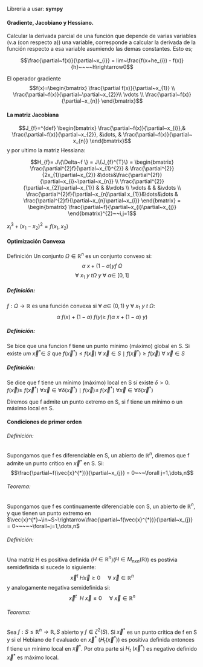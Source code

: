 Libreria a usar: **sympy**

#### Gradiente, Jacobiano y Hessiano.
Calcular la derivada parcial de una función que depende de varias variables (v.a (con respecto a)) una variable, corresponde a calcular la derivada de la función respecto a esa variable asumiendo las demas constantes. Esto es;

$$\frac{\partial~f(x)}{\partial~x_{i}} = lim~\frac{f(x+he_{i}) - f(x)}{h}~~~~h\rightarrow0$$

El operador gradiente
$$f(x)=\begin{bmatrix} \frac{\partial f(x)}{\partial~x_{1}} \\ \frac{\partial~f(x)}{\partial~\partial~x_{2}}\\ \vdots \\ \frac{\partial~f(x)}{\partial~x_{n}} \end{bmatrix}$$

#### La matriz Jacobiana
$$J_{f}=^{def} \begin{bmatrix} \frac{\partial~f(x)}{\partial~x_{i}},& \frac{\partial~f(x)}{\partial~x_{2}}, &\dots, & \frac{\partial~f(x)}{\partial~ x_{n}} \end{bmatrix}$$
y por ultimo la matriz Hessiana:

$$H_{f}= J\{\Delta~f \} = J\{J_{f}^{T}\} = \begin{bmatrix}  \frac{\partial^{2}f}{\partial~x_{1}^{2}} & \frac{\partial^{2}}{2x_{1}\partial~x_{2}} &\dots&\frac{\partial^{2f}}{\partial~x_{i}~\partial~x_{n}} \\ \frac{\partial^{2}}{\partial~x_{2}\partial~x_{1}} & & &\vdots \\ \vdots & & &\vdots \\ \frac{\partial^{2}f}{\partial~x_{n}\partial x_{1}}&\dots&\dots & \frac{\partial^{2}f}{\partial~x_{n}\partial~x_{i}} \end{bmatrix} = \begin{bmatrix} \frac{\partial~f}{\partial~x_{i}\partial~x_{j}} \end{bmatrix}^{2}~~i,j=1$$

$x_{i}^{3}+(x_{1}-x_{2})^{2}= f(x_{1},x_{2})$ 

#### Optimización Convexa
Definición Un conjunto $\Omega\in\mathbb R^{n}$ es un conjunto convexo si:
$$\alpha~x+(1-\alpha) yf~\Omega$$
$$\forall~x_{1}~y~t\Omega~y~\forall~\alpha\in~[0,1]$$
##### Definición:
$f:\Omega\rightarrow\mathbb{R}$ es una función convexa si $\forall~\alpha\in~(0,1)$ y $\forall~x_{1}~y~t~\Omega$:
$$\alpha~f(x)+(1-\alpha)~f(y)\geq~f(\alpha~x+(1-\alpha)~y)$$

##### Definición:
Se bice que una funcion f tiene un punto mínimo (máximo) global en S. Si existe $um~\vec{x}^{*}\in~S$ que $f(\vec{x}^{*})\leq f(\vec{x})~\forall~\vec{x}\in S$ $\mid$ $f(\vec{x}^{*})\geq f(\vec{x})~\forall~\vec{x}\in S$ 

##### Definición:
Se dice que f tiene un mínimo (máximo) local en S sí existe $\delta>0$.
$f(\vec{x})\geq~f(\vec{x}^{*})~\forall\vec{x}\in\forall\delta(\vec{x}^{*})$  $\mid$ $f(\vec{x})\leq~f(\vec{x}^{*})~\forall\vec{x}\in\forall\delta(\vec{x}^{*})$ 

Diremos que f admite un punto extremo en S, si f tiene un mínimo o un máximo local en S.

#### Condiciones de primer orden
###### Definición:
Supongamos que f es diferenciable en S, un abierto de $\mathbb{R}^{n}$, diremos que f admite un punto crítico en $\vec{x}^{*}$ en S. Si:
$$\frac{\partial~f(\vec{x}^{*})}{\partial~x_{j}} = 0~~~\forall j=1,\dots,n$$
###### Teorema:
Supongamos que f es continuamente diferenciable con S, un abierto de $\mathbb{R}^{n}$, y que tienen un punto extremo en $\vec{x}^{*}~\in~S~\rightarrow\frac{\partial~f(\vec{x}^{*})}{\partial~x_{j}} = 0~~~~~\forall~j=1,\dots,n$ 

###### Definición:
Una matriz H es positiva definida ($H\in\mathbb{R}^{n}$)($H\in M_{nxn}(\mathbb{R})$) es postivia semidefinida si sucede lo siguiente:
$$\vec{x}^{t}~H\vec{x}\geq0~~~~~\forall~\vec{x}\in\mathbb{R}^{n}$$
y analogamente negativa semidefinida si:
$$\vec{x}^{t}~~H~\vec{x}\leq 0~~~~~\forall~\vec{x}\in\mathbb{R}^{n}$$

###### Teorema:
Sea $f:S\leq\mathbb{R}^{n}\rightarrow \mathbb{R},S$ abierto y $f\in \zeta^{2}(S)$. Si $\vec{x}^{*}$ es un punto crítica de f en S y si el Hebiano de f evaluado en $\vec{x}^{*}$ $(H_{t}(\vec{x}^{*}))$ es positiva definida entonces f tiene un mínimo local en $\vec{x}^{*}$. Por otra parte si $H_{t}~(\vec{x}^{*})$ es negativo definido $\vec{x}^{*}$ es máximo local.
